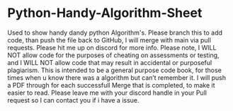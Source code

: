 # Python-Handy-Algorithm-Sheet
Used to show handy dandy python Algorithm's.
Please branch this to add code, than push the file back to GitHub, I will merge with main via pull requests.
Please hit me up on discord for more info.
Please note, I WILL NOT allow code for the purposes of cheating on assessments or testing, and I WILL NOT allow code that may result in accidental or purposeful plagiarism.
This is intended to be a general purpose code book, for those times when u know there was a algorithm but can’t remember it.
I will push a PDF through for each successfull Merge that is completed, to make it easier to read.
Please leave me with your discord handle in your Pull request so I can contact you if i have a issue.
